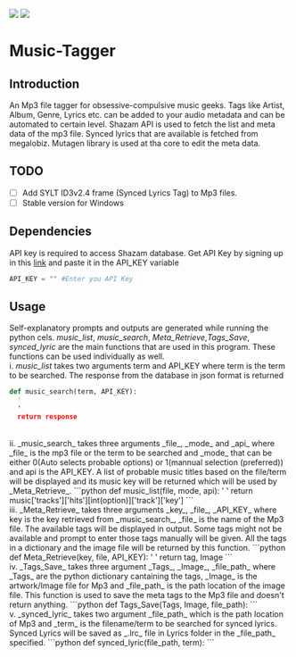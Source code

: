 
<img src="https://img.shields.io/badge/Build-Unstable-blue"> <img src="https://img.shields.io/badge/Version-v1.2-green"> 
# Music-Tagger

<!-- [![Open In Colab](https://colab.research.google.com/assets/colab-badge.svg)](https://colab.research.google.com/github/christykmathew/Music-Tagger/] -->
## Introduction
An Mp3 file tagger for obsessive-compulsive music geeks. Tags like Artist, Album, Genre, Lyrics etc. can be added to your audio metadata and can be automated to certain level. Shazam API is used to fetch the list and meta data of the mp3 file. Synced lyrics that are available is fetched from megalobiz. Mutagen library is used at tha core to edit the meta data.

## TODO ##
  - [ ] Add SYLT ID3v2.4 frame (Synced Lyrics Tag) to Mp3 files.
  - [ ] Stable version for Windows

## Dependencies ##
API key is required to access Shazam database. Get API Key by signing up in this <a href='https://rapidapi.com/apidojo/api/shazam?endpoint=apiendpoint_e5620280-234d-409b-a0cf-eb618f1f687d'>link</a> and paste it in the API_KEY variable
``` python
API_KEY = "" #Enter you API Key
```

## Usage ##
Self-explanatory prompts and outputs are generated while running the python cels. _music_list_, _music_search_, _Meta_Retrieve_,_Tags_Save_, _synced_lyric_ are the main functions that are used in this program. These functions can be used individually as well.
<br/>
 i. _music_list_ takes two arguments term and API_KEY where term is the term to be searched. The response from the database in json format is returned
```python
def music_search(term, API_KEY):
  '
  '
  return response
```  
<br />
 ii.  _music_search_ takes three arguments _file_, _mode_ and _api_ where _file_ is the mp3 file or the term to be searched and _mode_ that can be either 0(Auto selects probable options) or 1(mannual selection (preferred)) and api is the API_KEY. A list of probable music titles based on the file/term will be displayed and its music key will be returned which will be used by _Meta_Retrieve_.
```python
def music_list(file, mode, api):
  '
  '
  return music['tracks']['hits'][int(option)]['track']['key']
```  

<br />
 iii. _Meta_Retrieve_ takes three arguments _key_, _file_, _API_KEY_ where key is the key retrieved from  _music_search_, _file_ is the name of the Mp3 file. The available tags will be displayed in output. Some tags might not be available and prompt to enter those tags manually will be given. All the tags in a dictionary and the image file will be returned by this function.
```python
def Meta_Retrieve(key, file, API_KEY):
 '
 '
 return tag, Image
```  

<br />
 iv. _Tags_Save_ takes three argument _Tags_, _Image_, _file_path_ where _Tags_ are the python dictionary cantaining the tags, _Image_ is the artwork/Image file for Mp3 and _file_path_ is the path location of the image file. This function is used to save the meta tags to the Mp3 file and doesn't return anything.
 ```python
def Tags_Save(Tags, Image, file_path):
```  

<br />
 v. _synced_lyric_ takes two argument _file_path_ which is the path location of Mp3 and _term_ is the filename/term to be searched for synced lyrics. Synced Lyrics will be saved as _.lrc_ file in Lyrics folder in the _file_path_ specified.
```python
def synced_lyric(file_path, term):
```  
